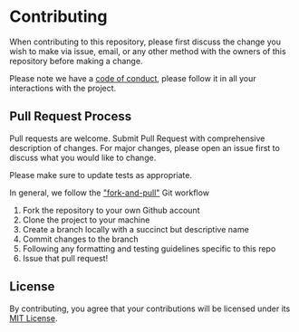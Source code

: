 # Contributing

When contributing to this repository, please first discuss the change you wish to make via issue,
email, or any other method with the owners of this repository before making a change.

Please note we have a [code of conduct](code_of_conduct.md), please follow it in all your interactions with the project.

## Pull Request Process

Pull requests are welcome. Submit Pull Request with comprehensive description of changes.
For major changes, please open an issue first to discuss what you would like to change.

Please make sure to update tests as appropriate.

In general, we follow the ["fork-and-pull"](https://gist.github.com/Chaser324/ce0505fbed06b947d962) Git workflow

1. Fork the repository to your own Github account
2. Clone the project to your machine
3. Create a branch locally with a succinct but descriptive name
4. Commit changes to the branch
5. Following any formatting and testing guidelines specific to this repo
6. Issue that pull request!

## License

By contributing, you agree that your contributions will be licensed under its [MIT License](LICENSE).
